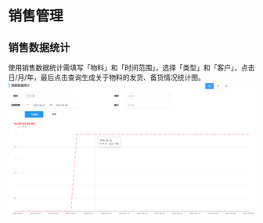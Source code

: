 # 销售管理
## 销售数据统计
使用销售数据统计需填写「物料」和「时间范围」，选择「类型」和「客户」，点击<kbd>日</kbd>/<kbd>月</kbd>/<kbd>年</kbd>，最后点击<kbd>查询</kbd>生成关于物料的发货、备货情况统计图。
![图片](../../.vuepress/public/images/sales/graph.png) 